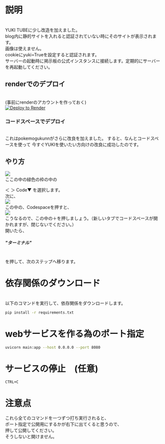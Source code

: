 # 説明
<br>YUKI TUBEに少し改造を加えました。<br>
blog内に静的サイトを入れると認証されていない時にそのサイトが表示されます。  <br>
画像は使えません。  <br>
cookieにyuki=Trueを設定すると認証されます。  <br>
サーバーの起動時に掲示板の公式インスタンスに接続します。定期的にサーバーを再起動してください。  <br>
## renderでのデプロイ
<br>(事前にrenderのアカウントを作っておく)<br>
<a href="https://render.com/deploy?repo=https://github.com/mochidukiyukimi/Yuki-Youtube-slim-2">
<img src="https://render.com/images/deploy-to-render-button.svg" alt="Deploy to Render">
</a>
### コードスペースでデプロイ
<br>これはpokemogukunnがさらに改良を加えました。
すると、なんとコードスペースを使って
今すぐYUKIを使いたい方向けの改良に成功したのです。
<br>
## やり方
<img src="https://pokemogukunns.github.io/codespase1.png">
<br>ここの中の緑色の枠の中の
<br>

＜ ＞ Code▼   を選択します。
<br>
次に、<br>
<img src="https://pokemogukunns.github.io/codespase2.png">
<br>この中の、Codespaceを押すと、<br>
<img src="https://pokemogukunns.github.io/codespase3.png"><br>
こうなるので、この中の＋を押しましょう。（新しいタブでコードスペースが開かれますが、閉じないでください。）<br>
開いたら、<br>
<h5>"ターミナル"</h5>
<br>を押して、次のステップへ移ります。<br>

# 依存関係のダウンロード

<br>以下のコマンドを実行して、依存関係をダウンロードします。

```bash
pip install -r requirements.txt
```


# webサービスを作る為のポート指定

```bash
uvicorn main:app --host 0.0.0.0 --port 8080
```

# サービスの停止　(任意)
```bash
CTRL+C
```
# 注意点
これら全てのコマンドを一つずつ打ち実行されると、<br>
ポート指定で公開用にするかが右下に出てくると思うので、<br>
押して公開してください。<br>
そうしないと開けません。
